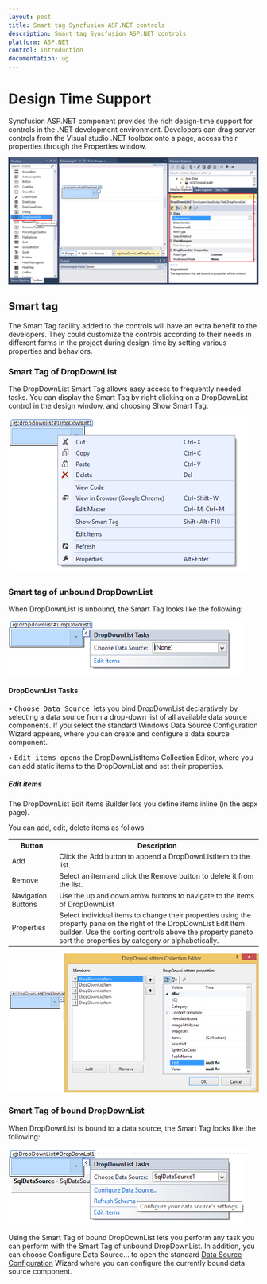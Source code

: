 ```yaml
---
layout: post
title: Smart tag Syncfusion ASP.NET controls
description: Smart tag Syncfusion ASP.NET controls
platform: ASP.NET
control: Introduction
documentation: ug
---
```

# Design Time Support

Syncfusion ASP.NET component provides the rich design-time support for controls in the .NET development environment. Developers can drag server controls from the Visual studio .NET toolbox onto a page, access their properties through the Properties window.

![](Core_images/Smarttag5.png)

## Smart tag

The Smart Tag facility added to the controls will have an extra benefit to the developers. They could customize the controls according to their needs in different forms in the project during design-time by setting various properties and behaviors. 

### Smart Tag of DropDownList

The DropDownList Smart Tag allows easy access to frequently needed tasks. You can display the Smart Tag by right clicking on a DropDownList control in the design window, and choosing Show Smart Tag.

![](Core_images/Smarttag3.png)

### Smart tag of unbound DropDownList

When DropDownList is unbound, the Smart Tag looks like the following:

![](Core_images/Smarttag1.png)

#### DropDownList Tasks

•	<kbd> Choose Data Source </kbd> lets you bind DropDownList declaratively by selecting a data source from a drop-down list of all available data source components. If you select <New Data Source...> the standard Windows Data Source Configuration Wizard appears, where you can create and configure a data source component.

•	<kbd> Edit items </kbd> opens the DropDownListItems Collection Editor, where you can add static items to the DropDownList and set their properties.

##### Edit items

The DropDownList Edit items Builder lets you define items inline (in the aspx page).

You can add, edit, delete items as follows

<table>
    <tr>
        <th>
            Button
            <br/>
        </th>
        <th>
            Description
            <br/>
        </th>
    </tr>
    <tr>
        <td>
            Add
        </td>
        <td>
            Click the Add button to append a DropDownListItem to the list.
        </td>
    </tr>
    <tr>
        <td>
            Remove
        </td>
        <td>
            Select an item and click the Remove button to delete it from the list.
        </td>
    </tr>
    <tr>
        <td>
            Navigation Buttons
        </td>
        <td>
            Use the up and down arrow buttons to navigate to the items of DropDownList
        </td>
    </tr>
    <tr>
        <td>
            Properties
        </td>
        <td>
            Select individual items to change their properties using the property pane on the right of the DropDownList Edit Item builder. Use the sorting controls above the property paneto sort the properties by category or alphabetically.
        </td>
    </tr>
</table>

![](Core_images/Smarttag2.png)

### Smart Tag of bound DropDownList

When DropDownList is bound to a data source, the Smart Tag looks like the following:

![](Core_images/Smarttag4.png)

Using the Smart Tag of bound DropDownList lets you perform any task you can perform with the Smart Tag of unbound DropDownList. In addition, you can choose Configure Data Source... to open the standard [Data Source Configuration](http://msdn2.microsoft.com/en-us/library/ms247282(VS.80).aspx) Wizard where you can configure the currently bound data source component.